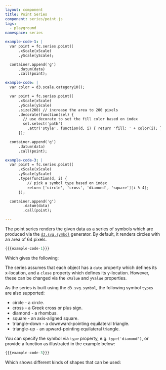 ```yaml
---
layout: component
title: Point Series
component: series/point.js
tags:
  - playground
namespace: series

example-code-1: |
  var point = fc.series.point()
      .xScale(xScale)
      .yScale(yScale);

  container.append('g')
      .datum(data)
      .call(point);

example-code: |
  var color = d3.scale.category10();

  var point = fc.series.point()
      .xScale(xScale)
      .yScale(yScale)
      .size(200) // increase the area to 200 pixels
      .decorate(function(sel) {
        // use decorate to set the fill color based on index
        sel.select('path')
          .attr('style', function(d, i) { return 'fill: ' + color(i); });
      });

  container.append('g')
      .datum(data)
      .call(point);

example-code-3: |
  var point = fc.series.point()
      .xScale(xScale)
      .yScale(yScale)
      .type(function(d, i) {
          // pick a symbol type based on index
          return ['circle', 'cross', 'diamond', 'square'][i % 4];
      });

  container.append('g')
        .datum(data)
        .call(point);

---
```


The point series renders the given data as a series of symbols which are produced via the [`d3.svg.symbol`](https://github.com/mbostock/d3/wiki/SVG-Shapes#symbol) generator.  By default, it renders circles with an area of 64 pixels.

```js
{{{example-code-1}}}
```

Which gives the following:

<div id="series_point" class="chart"> </div>
<script type="text/javascript">
(function() {
    var desiredWidth = $('#series_point').width(),
        desiredHeight = desiredWidth / 2.4; //keeps the width-height ratio at 600-250 (defaults for createFixture)
    var f = createFixture('#series_point', desiredWidth, desiredHeight, null, function() { return true; });
    var container = f.container, data = f.data,
      xScale = f.xScale, yScale = f.yScale;
    {{{example-code-1}}}
}());
</script>

The series assumes that each object has a `date` property which defines its x-location, and a `close` property which
defines its y-location. However, these can be changed via the `xValue` and `yValue` properties.

As the series is built using the `d3.svg.symbol`, the following symbol `types` are also supported:

* circle - a circle.
* cross - a Greek cross or plus sign.
* diamond - a rhombus.
* square - an axis-aligned square.
* triangle-down - a downward-pointing equilateral triangle.
* triangle-up - an upward-pointing equilateral triangle.

You can specify the symbol via `type` property, e.g. `type('diamond')`, or provide a function as illustrated in the example below:

```js
{{{example-code-3}}}
```

Which shows different kinds of shapes that can be used:

<div id="series_point_3" class="chart"> </div>
<script type="text/javascript">
(function() {
    var desiredWidth = $('#series_point_3').width(),
        desiredHeight = desiredWidth / 2.4; //keeps the width-height ratio at 600-250 (defaults for createFixture)
    var f = createFixture('#series_point_3', desiredWidth, desiredHeight, null, function() { return true; });
    var container = f.container, data = f.data,
      xScale = f.xScale, yScale = f.yScale;
    {{{example-code-3}}}
}());
</script>
